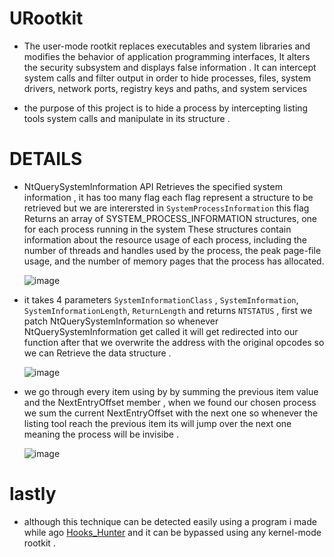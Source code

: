 # URootkit

* The user-mode rootkit replaces executables and system libraries and modifies the behavior of application programming interfaces, It alters the security subsystem and displays false information . It can intercept system calls and filter output in order to hide processes, files, system drivers, network ports, registry keys and paths, and system services

* the purpose of this project is to hide a process by intercepting listing tools system calls and manipulate in its structure .

# DETAILS

* NtQuerySystemInformation API Retrieves the specified system information , it has too many flag each flag represent a structure to be retrieved but we are interersted in ```SystemProcessInformation``` this flag Returns an array of SYSTEM_PROCESS_INFORMATION structures, one for each process running in the system These structures contain information about the resource usage of each process, including the number of threads and handles used by the process, the peak page-file usage, and the number of memory pages that the process has allocated.

  ![image](https://user-images.githubusercontent.com/60795188/188508937-73d913e6-5841-4079-a8c5-6b864361653a.png)

*  it takes 4 parameters ``SystemInformationClass`` , ```SystemInformation```, ``SystemInformationLength``, ``ReturnLength`` and returns ```NTSTATUS``` , first we patch NtQuerySystemInformation so whenever NtQuerySystemInformation get called it will get redirected into our function after that we overwrite the address with the original opcodes so we can Retrieve the data structure .


    ![image](https://user-images.githubusercontent.com/60795188/188509688-3795c8d2-a642-4a90-ab08-992f45a05d5f.png)

* we go through every item using by by summing the previous item value and the NextEntryOffset member , when we found our chosen process we sum the current NextEntryOffset with the next one so whenever the listing tool reach the previous item its will jump over the next one meaning the process will be invisibe . 

  ![image](https://user-images.githubusercontent.com/60795188/188508192-7bc6f35a-ed09-4c6e-b570-f4c06f47dd38.png)
  
# lastly

* although this technique can be detected easily using a program i made while ago [Hooks_Hunter](https://github.com/ZeroMemoryEx/Hooks_Hunter) and it can be bypassed using any kernel-mode rootkit  .
